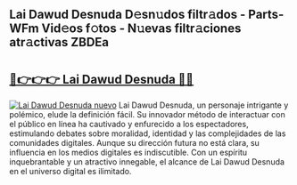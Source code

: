 ## Lai Dawud Desnuda D𝚎sn𝚞dos filtr𝚊dos - Parts-WFm Vid𝚎os f𝚘tos - N𝚞evas filtr𝚊ciones atr𝚊ctivas ZBDEa

# <h2><a href="http://mbaq8i.tromn.icu/?c=Lai+Dawud+Desnuda">🔗👉👉👉 Lai Dawud Desnuda 🔗🔗</a></h2>

[![Lai Dawud Desnuda nuevo](https://i.imgur.com/pEAQMta.gif)](http://mbaq8i.tromn.icu/?c=Lai+Dawud+Desnuda)
Lai Dawud Desnuda, un personaje intrigante y polémico, elude la definición fácil. Su innovador método de interactuar con el público en línea ha cautivado y enfurecido a los espectadores, estimulando debates sobre moralidad, identidad y las complejidades de las comunidades digitales. Aunque su dirección futura no está clara, su influencia en los medios digitales es indiscutible. Con un espíritu inquebrantable y un atractivo innegable, el alcance de Lai Dawud Desnuda en el universo digital es ilimitado.
